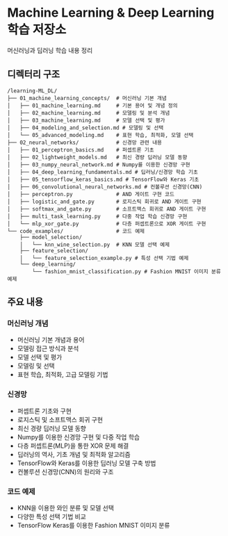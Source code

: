 # Machine Learning & Deep Learning 학습 저장소

머신러닝과 딥러닝 학습 내용 정리

## 디렉터리 구조

```
/learning-ML_DL/
├── 01_machine_learning_concepts/  # 머신러닝 기본 개념
│   ├── 01_machine_learning.md     # 기본 용어 및 개념 정의
│   ├── 02_machine_learning.md     # 모델링 및 분석 개념
│   ├── 03_machine_learning.md     # 모델 선택 및 평가
│   ├── 04_modeling_and_selection.md # 모델링 및 선택
│   └── 05_advanced_modeling.md    # 표현 학습, 최적화, 모델 선택
├── 02_neural_networks/            # 신경망 관련 내용
│   ├── 01_perceptron_basics.md    # 퍼셉트론 기초
│   ├── 02_lightweight_models.md   # 최신 경량 딥러닝 모델 동향
│   ├── 03_numpy_neural_network.md # Numpy를 이용한 신경망 구현
│   ├── 04_deep_learning_fundamentals.md # 딥러닝/신경망 학습 기초
│   ├── 05_tensorflow_keras_basics.md # TensorFlow와 Keras 기초
│   ├── 06_convolutional_neural_networks.md # 컨볼루션 신경망(CNN)
│   ├── perceptron.py              # AND 게이트 구현 코드
│   ├── logistic_and_gate.py       # 로지스틱 회귀로 AND 게이트 구현
│   ├── softmax_and_gate.py        # 소프트맥스 회귀로 AND 게이트 구현
│   ├── multi_task_learning.py     # 다중 작업 학습 신경망 구현
│   └── mlp_xor_gate.py            # 다층 퍼셉트론으로 XOR 게이트 구현
└── code_examples/                 # 코드 예제
    ├── model_selection/
    │   └── knn_wine_selection.py  # KNN 모델 선택 예제
    ├── feature_selection/
    │   └── feature_selection_example.py # 특성 선택 기법 예제
    └── deep_learning/
        └── fashion_mnist_classification.py # Fashion MNIST 이미지 분류 예제
```

## 주요 내용

### 머신러닝 개념
- 머신러닝 기본 개념과 용어
- 모델링 접근 방식과 분석
- 모델 선택 및 평가
- 모델링 및 선택
- 표현 학습, 최적화, 고급 모델링 기법

### 신경망
- 퍼셉트론 기초와 구현
- 로지스틱 및 소프트맥스 회귀 구현
- 최신 경량 딥러닝 모델 동향
- Numpy를 이용한 신경망 구현 및 다중 작업 학습
- 다층 퍼셉트론(MLP)을 통한 XOR 문제 해결
- 딥러닝의 역사, 기초 개념 및 최적화 알고리즘
- TensorFlow와 Keras를 이용한 딥러닝 모델 구축 방법
- 컨볼루션 신경망(CNN)의 원리와 구조

### 코드 예제
- KNN을 이용한 와인 분류 및 모델 선택
- 다양한 특성 선택 기법 비교
- TensorFlow Keras를 이용한 Fashion MNIST 이미지 분류
